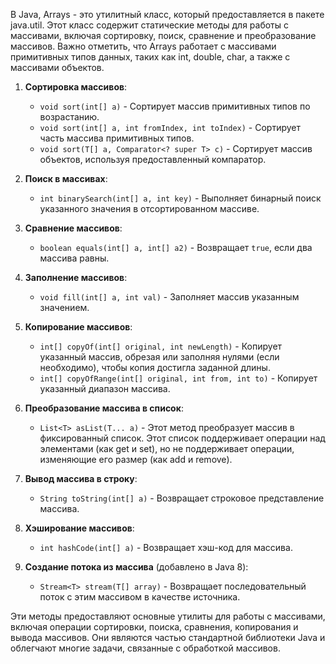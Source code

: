 В Java, Arrays - это утилитный класс, который предоставляется в пакете java.util. Этот класс содержит статические методы для работы с массивами, включая сортировку, поиск, сравнение и преобразование массивов. Важно отметить, что Arrays работает с массивами примитивных типов данных, таких как int, double, char, а также с массивами объектов.

1. **Сортировка массивов**:
    - `void sort(int[] a)` - Сортирует массив примитивных типов по возрастанию.
    - `void sort(int[] a, int fromIndex, int toIndex)` - Сортирует часть массива примитивных типов.
    - `void sort(T[] a, Comparator<? super T> c)` - Сортирует массив объектов, используя предоставленный компаратор.

2. **Поиск в массивах**:
    - `int binarySearch(int[] a, int key)` - Выполняет бинарный поиск указанного значения в отсортированном массиве.

3. **Сравнение массивов**:
    - `boolean equals(int[] a, int[] a2)` - Возвращает `true`, если два массива равны.

4. **Заполнение массивов**:
    - `void fill(int[] a, int val)` - Заполняет массив указанным значением.

5. **Копирование массивов**:
    - `int[] copyOf(int[] original, int newLength)` - Копирует указанный массив, обрезая или заполняя нулями (если необходимо), чтобы копия достигла заданной длины.
    - `int[] copyOfRange(int[] original, int from, int to)` - Копирует указанный диапазон массива.

6. **Преобразование массива в список**:
    - `List<T> asList(T... a)` -  Этот метод преобразует массив в фиксированный список. Этот список поддерживает операции над элементами (как get и set), но не поддерживает операции, изменяющие его размер (как add и remove).

7. **Вывод массива в строку**:
    - `String toString(int[] a)` - Возвращает строковое представление массива.

8. **Хэширование массивов**:
    - `int hashCode(int[] a)` - Возвращает хэш-код для массива.

9. **Создание потока из массива** (добавлено в Java 8):
    - `Stream<T> stream(T[] array)` - Возвращает последовательный поток с этим массивом в качестве источника.

Эти методы предоставляют основные утилиты для работы с массивами, включая операции сортировки, поиска, сравнения, копирования и вывода массивов. Они являются частью стандартной библиотеки Java и облегчают многие задачи, связанные с обработкой массивов.